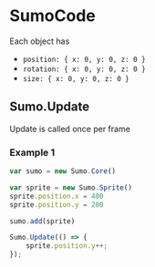 # SumoCode

Each object has
- ```position: { x: 0, y: 0, z: 0 }```
- ```rotation: { x: 0, y: 0, z: 0 }```
- ```size: { x: 0, y: 0, z: 0 }```

## Sumo.Update

Update is called once per frame

### Example 1

```js
var sumo = new Sumo.Core()

var sprite = new Sumo.Sprite()
sprite.position.x = 400
sprite.position.y = 200

sumo.add(sprite)

Sumo.Update(() => {
    sprite.position.y++;
});
```
